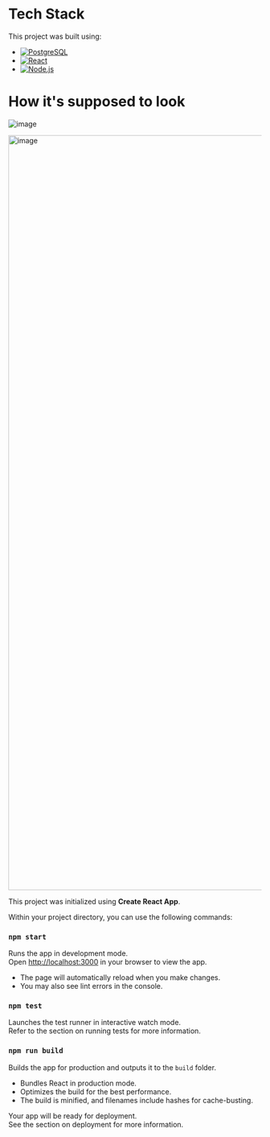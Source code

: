 # Tech Stack

This project was built using:

- [![PostgreSQL](https://img.shields.io/badge/PostgreSQL-316192?style=for-the-badge&logo=postgresql&logoColor=white)](https://www.postgresql.org/)
- [![React](https://img.shields.io/badge/React-20232A?style=for-the-badge&logo=react&logoColor=61DAFB)](https://reactjs.org/)
- [![Node.js](https://img.shields.io/badge/Node.js-43853D?style=for-the-badge&logo=node-dot-js&logoColor=white)](https://nodejs.org/)


# How it's supposed to look


![image](https://github.com/user-attachments/assets/6379f018-6d10-47e5-a8ae-5d0e39dd2943)

<img width="1500" alt="image" src="https://github.com/user-attachments/assets/9db6ae64-9d7e-4b06-8242-23253ee29b2c">





This project was initialized using **Create React App**.

Within your project directory, you can use the following commands:

### `npm start`
Runs the app in development mode.  
Open [http://localhost:3000](http://localhost:3000) in your browser to view the app.

- The page will automatically reload when you make changes.
- You may also see lint errors in the console.

### `npm test`
Launches the test runner in interactive watch mode.  
Refer to the section on running tests for more information.

### `npm run build`
Builds the app for production and outputs it to the `build` folder.

- Bundles React in production mode.
- Optimizes the build for the best performance.
- The build is minified, and filenames include hashes for cache-busting.

Your app will be ready for deployment.  
See the section on deployment for more information.
